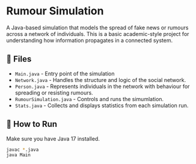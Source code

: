 # Rumour Simulation

A Java-based simulation that models the spread of fake news or rumours across a network of individuals. This is a basic academic-style project for understanding how information propagates in a connected system.

## 📁 Files

- `Main.java` - Entry point of the simulation
- `Network.java` - Handles the structure and logic of the social network.
- `Person.java` - Represents individuals in the network with behaviour for spreading or resisting rumours.
- `RumourSimulation.java` - Controls and runs the simumlation.
- `Stats.java` - Collects and displays statistics from each simulation run.

## 🚀 How to Run

Make sure you have Java 17 installed.

```bash
javac *.java
java Main
